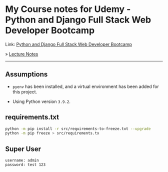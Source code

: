 # My Course notes for Udemy - Python and Django Full Stack Web Developer Bootcamp

Link: [Python and Django Full Stack Web Developer Bootcamp](https://www.udemy.com/course/python-and-django-full-stack-web-developer-bootcamp)

&raquo; [Lecture Notes](lecture_notes.md)

<hr>

## Assumptions

- `pyenv` has been installed, and a virtual environment has been added for this project.

- Using Python version `3.9.2`.


## requirements.txt

```bash
python -m pip install -r src/requirements-to-freeze.txt --upgrade
python -m pip freeze > src/requirements.tx
```
## Super User
```
username: admin
password: test 123
```
